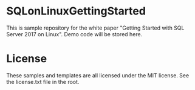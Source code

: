 # SQLonLinuxGettingStarted

This is sample repository for the white paper "Getting Started with SQL Server 2017 on Linux". Demo code will be stored here. 


# License

These samples and templates are all licensed under the MIT license. See the license.txt file in the root.
